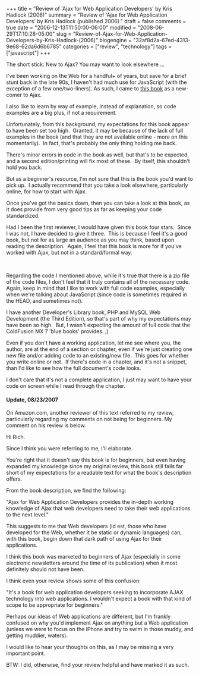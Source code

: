 +++
title = "Review of 'Ajax for Web Application Developers' by Kris Hadlock (2006)"
summary = "Review of 'Ajax for Web Application Developers' by Kris Hadlock (published 2006)."
draft = false
comments = true
date = "2006-12-13T11:50:00-06:00"
modified = "2008-06-29T17:10:28-05:00"
slug = "Review-of-Ajax-for-Web-Application-Developers-by-Kris-Hadlock-(2006)"
blogengine = "32af8d2a-67ed-4313-9e68-62da6d6b6785"
categories = ["review", "technology"]
tags = ["javascript"]
+++

<p>
The short stick: New to Ajax? You may want to look elsewhere ... 
</p>
<p>
I&#39;ve been working on the Web for a handful+ of years, but save for a brief stunt back in the late 90s, I haven&#39;t had much use for JavaScript (with the exception of a few one/two-liners). As such, I came to <a href="http://www.amazon.com/gp/product/0672329123?tag=strivinglifen-20" target="_blank">this book</a> as a new-comer to Ajax. 
</p>
<p>
I also like to learn by way of example, instead of explanation, so code examples are a big plus, if not a requirement. 
</p>
<p>
Unfortunately, from this background, my expectations for this book appear to have been set too high.&nbsp; Granted, it may be because of the lack of full examples in the book (and that they are not available online - more on this momentarily).&nbsp; In fact, that&#39;s probably the only thing holding me back. 
</p>
<p>
There&#39;s minor errors in code in the book as well, but that&#39;s to be expected, and a second edition/printing will fix most of these.&nbsp; By itself, this shouldn&#39;t hold you back. 
</p>
<p>
But as a beginner&#39;s resource, I&#39;m not sure that this is the book you&#39;d want to pick up.&nbsp; I actually recommend that you take a look elsewhere, particularly online, for how to start with Ajax. 
</p>
<p>
Once you&#39;ve got the basics down, then you can take a look at this book, as it does provide from very good tips as far as keeping your code standardized. 
</p>
<p>
Had I been the first reviewer, I would have given this book four stars.&nbsp; Since I was not, I have decided to give it three.&nbsp; This is because I feel it&#39;s a good book, but not for as large an audience as you may think, based upon reading the description.&nbsp; Again, I feel that this book is more for if you&#39;ve worked with Ajax, but not in a standard/formal way. 
</p>
<p>
&nbsp;
</p>
<p>
Regarding the code I mentioned above, while it&#39;s true that there is a zip file of the code files, I don&#39;t feel that it truly contains all of the necessary code.&nbsp; Again, keep in mind that I like to work with full code examples, especially when we&#39;re talking about JavaScript (since code is sometimes required in the HEAD, and sometimes not). 
</p>
<p>
I have another Developer&#39;s Library book, PHP and MySQL Web Development (the Third Edition), so that&#39;s part of why my expectations may have been so high.&nbsp; But, I wasn&#39;t expecting the amount of full code that the ColdFusion MX 7 &#39;blue books&#39; provides. ;) 
</p>
<p>
Even if you don&#39;t have a working application, let me see where you, the author, are at the end of a section or chapter, even if we&#39;re just creating one new file and/or adding code to an existing/new file.&nbsp; This goes for whether you write online or not.&nbsp; If there&#39;s code in a chapter, and it&#39;s not a snippet, than I&#39;d like to see how the full document&#39;s code looks. 
</p>
<p>
I don&#39;t care that it&#39;s not a complete application, I just may want to have your code on screen while I read through the chapter. 
</p>
<h4>Update, 08/23/2007</h4>
<p>
On Amazon.com, another reviewer of this text referred to my review, particularly regarding my comments on not being for beginners. My comment on his review is below. 
</p>
<p>
Hi Rich. 
</p>
<p>
Since I think you were referring to me, I&#39;ll elaborate. 
</p>
<p>
You&#39;re right that it doesn&#39;t say this book is for beginners, but even having expanded my knowledge since my original review, this book still falls far short of my expectations for a readable text for what the book&#39;s description offers. 
</p>
<p>
From the book description, we find the following: 
</p>
<p>
&quot;Ajax for Web Application Developers provides the in-depth working knowledge of Ajax that web developers need to take their web applications to the next level.&quot; 
</p>
<p>
This suggests to me that Web developers (id est, those who have developed for the Web, whether it be static or dynamic languages) can, with this book, begin down that dark path of using Ajax for their applications. 
</p>
<p>
I think this book was marketed to beginners of Ajax (especially in some electronic newsletters around the time of its publication) when it most definitely should not have been. 
</p>
<p>
I think even your review shows some of this confusion: 
</p>
<p>
&quot;It&#39;s a book for web application developers seeking to incorporate AJAX technology into web applications. I wouldn&#39;t expect a book with that kind of scope to be appropriate for beginners.&quot; 
</p>
<p>
Perhaps our ideas of Web applications are different, but I&#39;m frankly confused on why you&#39;d implement Ajax on anything but a Web application (unless we were to focus on the iPhone and try to swim in those muddy, and getting muddier, waters). 
</p>
<p>
I would like to hear your thoughts on this, as I may be missing a very important point. 
</p>
<p>
BTW: I did, otherwise, find your review helpful and have marked it as such. 
</p>


